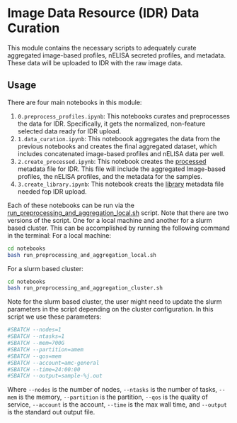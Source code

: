 # Image Data Resource (IDR) Data Curation

This module contains the necessary scripts to adequately curate aggregated image-based profiles, nELISA secreted profiles, and metadata.
These data will be uploaded to IDR with the raw image data.

## Usage
There are four main notebooks in this module:
1. `0.preprocess_profiles.ipynb`: This notebooks curates and preprocesses the data for IDR.
Specifically, it gets the normalized, non-feature selected data ready for IDR upload.
2. `1.data_curation.ipynb`: This noteboook aggregates the data from the previous notebooks and creates the final aggregated dataset, which includes concatenated image-based profiles and nELISA data per well.
3. `2.create_processed.ipynb`: This notebook creates the [processed](IDR_metadata/screenA/idr0000-screenA-processed.txt) metadata file for IDR.
This file will include the aggregated Image-based profiles, the nELISA profiles, and the metadata for the samples.
3. `3.create_library.ipynb`: This notebook creats the [library](IDR_metadata/screenA/idr0000-screenA-library.txt) metadata file needed fop IDR upload.

Each of these notebooks can be run via the [run_preprocessing_and_aggregation_local.sh](notebooks/run_preprocessing_and_aggregation_local.sh) script.
Note that there are two versions of the script.
One for a local machine and another for a slurm based cluster.
This can be accomplished by running the following command in the terminal:
For a local machine:
```bash
cd notebooks
bash run_preprocessing_and_aggregation_local.sh
```
For a slurm based cluster:
```bash
cd notebooks
bash run_preprocessing_and_aggregation_cluster.sh
```

Note for the slurm based cluster, the user might need to update the slurm parameters in the script depending on the cluster configuration.
In this script we use these parameters:
```bash
#SBATCH --nodes=1
#SBATCH --ntasks=1
#SBATCH --mem=700G
#SBATCH --partition=amem
#SBATCH --qos=mem
#SBATCH --account=amc-general
#SBATCH --time=24:00:00
#SBATCH --output=sample-%j.out
```
Where `--nodes` is the number of nodes, `--ntasks` is the number of tasks, `--mem` is the memory, `--partition` is the partition, `--qos` is the quality of service, `--account` is the account, `--time` is the max wall time, and `--output` is the standard out output file.
